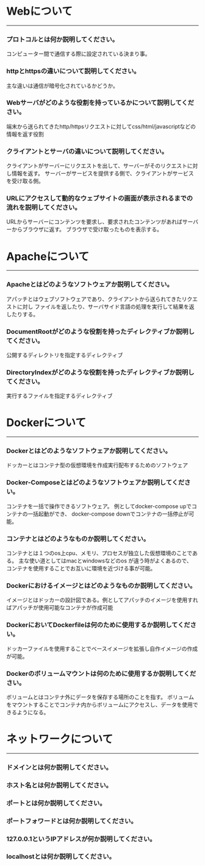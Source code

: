 # Webについて
---
### プロトコルとは何か説明してください。
コンピューター間で通信する際に設定されている決まり事。


### httpとhttpsの違いについて説明してください。
主な違いは通信が暗号化されているかどうか。


### Webサーバがどのような役割を持っているかについて説明してください。
端末から送られてきたhttp/httpsリクエストに対してcss/html/javascriptなどの情報を返す役割



### クライアントとサーバの違いについて説明してください。
クライアントがサーバーにリクエストを出して、サーバーがそのリクエストに対し情報を返す。
サーバーがサービスを提供する側で、クライアントがサービスを受け取る側。


### URLにアクセスして動的なウェブサイトの画面が表示されるまでの流れを説明してください。
URLからサーバーにコンテンツを要求し、要求されたコンテンツがあればサーバーからブラウザに返す。
ブラウザで受け取ったものを表示する。



# Apacheについて
---
### Apacheとはどのようなソフトウェアか説明してください。
アパッチとはウェブソフトウェアであり、クライアントから送られてきたリクエストに対し
ファイルを返したり、サーバサイド言語の処理を実行して結果を返したりする。


### DocumentRootがどのような役割を持ったディレクティブか説明してください。
公開するディレクトリを指定するディレクティブ


### DirectoryIndexがどのような役割を持ったディレクティブか説明してください。
実行するファイルを指定するディレクティブ




# Dockerについて
---
### Dockerとはどのようなソフトウェアか説明してください。
ドッカーとはコンテナ型の仮想環境を作成実行配布するためのソフトウェア


### Docker-Composeとはどのようなソフトウェアか説明してください。
コンテナを一括で操作できるソフトウェア。
例としてdocker-compose upでコンテナの一括起動ができ、
docker-compose downでコンテナの一括停止が可能。


### コンテナとはどのようなものか説明してください。
コンテナとは１つのos上cpu、メモリ、プロセスが独立した仮想環境のことである。
主な使い道としてはmacとwindowsなどのos が違う時がよくあるので、
コンテナを使用することでお互いに環境を近づける事が可能。


### Dockerにおけるイメージとはどのようなものか説明してください。
イメージとはドッカーの設計図である。例としてアパッチのイメージを使用すればアパッチが使用可能なコンテナが作成可能


### DockerにおいてDockerfileは何のために使用するか説明してください。
ドッカーファイルを使用することでベースイメージを拡張し自作イメージの作成が可能。


### Dockerのボリュームマウントは何のために使用するか説明してください。
ボリュームとはコンテナ外にデータを保存する場所のことを指す。
ボリュームをマウントすることでコンテナ内からボリュームにアクセスし、データを使用できるようになる。



# ネットワークについて
---
### ドメインとは何か説明してください。



### ホスト名とは何か説明してください。



### ポートとは何か説明してください。



### ポートフォワードとは何か説明してください。



### 127.0.0.1というIPアドレスが何か説明してください。



### localhostとは何か説明してください。




